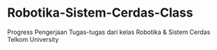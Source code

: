 # Robotika-Sistem-Cerdas-Class
Progress Pengerjaan Tugas-tugas dari kelas Robotika &amp; Sistem Cerdas Telkom University
